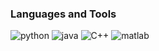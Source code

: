 <!--- - 👋 Hi, I’m Adele
- 👀 I’m interested in AI and Robotics Programming
- 🌱 Familiar with Python, C++
- 💞️ I’m looking to engage in research work as well as intern
- 📫 Reach me at chindahadele2@gmail.com --->

<!---[![Top Langs](https://github-readme-stats.vercel.app/api/top-langs/?username=AI-Nerd1)](https://github.com/AI-Nerd1/github-readme-stats)--->
<!---[![Adele's wakatime stats](https://github-readme-stats.vercel.app/api/wakatime?username=@Logan&layout=compact)](https://github.com/AI-Nerd1/github-readme-stats) [![Top Langs](https://github-readme-stats.vercel.app/api/top-langs/?username=AI-Nerd1&layout=compact)](https://github.com/AI-Nerd1/github-readme-stats)--->

<!---[![Adele's wakatime stats](https://github-readme-stats.vercel.app/api/wakatime?username=@Logan)](https://github.com/AI-Nerd1/github-readme-stats) --->


<!---![Adele's GitHub stats](https://github-readme-stats.vercel.app/api?username=AI-Nerd1&show_icons=true&theme=radical)--->

<!---
AI-Nerd1/AI-Nerd1 is a ✨ special ✨ repository because its `README.md` (this file) appears on your GitHub profile.
You can click the Preview link to take a look at your changes.
--->
 ### Languages and Tools
  ![python](https://img.shields.io/badge/python-py-orange)
  ![java](https://img.shields.io/badge/java-JDK-blue)
  ![C++](https://img.shields.io/badge/C%2B%2B-17-ff69b4)
  ![matlab](https://img.shields.io/badge/matlab-GNU%20Octave-green)
  
